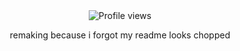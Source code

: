  <div align="center">    
  <img src="https://komarev.com/ghpvc/?username=Iimbus&label=⠀❤⠀⠀&color=7ED956&style=plastic" alt="Profile views"/>
</div>

<p align="center">
 remaking because i forgot my readme looks chopped
</p>

<!--

<p align="center">
  sign my ata and sp⠀⠀ (◕ ω ◕)
</p>
  
<p align="center">
  <a href="https://takumifujiwara.straw.page/">sp</a>  ⠀
  <a href="https://github.com/user-attachments/assets/4365356e-381c-4b82-bed5-0c689875618b" alt="GIF"</a>
  <a href="https://boosfer.atabook.org">ata</a>
</p>
